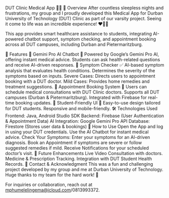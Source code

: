 DUT Clinic Medical App 🏥🔥
📌 Overview
After countless sleepless nights and frustrations, my group and I proudly developed this Medical App for Durban University of Technology (DUT) Clinic as part of our varsity project. Seeing it come to life was an incredible experience! ❤️🥺🔥

This app provides smart healthcare assistance to students, integrating AI-powered chatbot support, symptom checking, and appointment booking across all DUT campuses, including Durban and Pietermaritzburg.

🚀 Features
🔹 Gemini Pro AI Chatbot 🤖
Powered by Google’s Gemini Pro AI, offering instant medical advice.
Students can ask health-related questions and receive AI-driven responses.
🔹 Symptom Checker ✅
AI-based symptom analysis that evaluates health conditions.
Determines the severity of the symptoms based on inputs.
Severe Cases: Directs users to appointment booking with a DUT doctor.
Mild Cases: Provides home remedies and treatment suggestions.
🔹 Appointment Booking System 📅
Users can schedule medical consultations with DUT Clinic doctors.
Supports all DUT campuses (Durban & Pietermaritzburg).
Integrated with Firebase for real-time booking updates.
🔹 Student-Friendly UI 🎨
Easy-to-use design tailored for DUT students.
Responsive and mobile-friendly.
🛠️ Technologies Used
Frontend: Java, Android Studio SDK
Backend: Firebase (User Authentication & Appointment Data)
AI Integration: Google Gemini Pro API
Database: Firestore (Stores user data & bookings)
📌 How to Use
Open the App and log in using your DUT credentials.
Use the AI Chatbot for instant medical advice.
Check Your Symptoms: Enter your symptoms for an AI-driven diagnosis.
Book an Appointment if symptoms are severe or follow suggested remedies if mild.
Receive Notifications for your scheduled doctor’s visit.
🚀 Future Enhancements
Live Video Consultation with doctors.
Medicine & Prescription Tracking.
Integration with DUT Student Health Records.
📩 Contact & Acknowledgment
This was a fun and challenging project developed by my group and me at Durban University of Technology. Huge thanks to my team for the hard work! 🤝

For inquiries or collaboration, reach out at mphumelelingema@icloud.com/0813993372.
